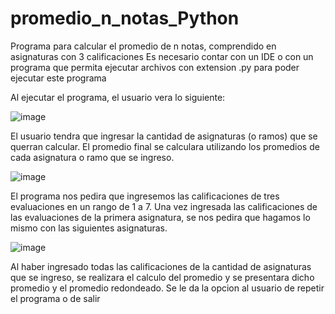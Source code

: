 # promedio_n_notas_Python
Programa para calcular el promedio de n notas, comprendido en asignaturas con 3 calificaciones
Es necesario contar con un IDE o con un programa que permita ejecutar archivos con extension .py para poder ejecutar este programa

Al ejecutar el programa, el usuario vera lo siguiente:

![image](https://user-images.githubusercontent.com/107152796/173127104-2b2994ee-c57a-44b5-9336-03cd4a18fa35.png)

El usuario tendra que ingresar la cantidad de asignaturas (o ramos) que se querran calcular. El promedio final se calculara utilizando los promedios de cada asignatura o ramo que se ingreso.

![image](https://user-images.githubusercontent.com/107152796/173127294-eca5ec37-eb6a-48ab-b707-d8887e4b3bd9.png)

El programa nos pedira que ingresemos las calificaciones de tres evaluaciones en un rango de 1 a 7. Una vez ingresada las calificaciones de las evaluaciones de la primera asignatura, se nos pedira que hagamos lo mismo con las siguientes asignaturas.

![image](https://user-images.githubusercontent.com/107152796/173127645-3e229b34-18b3-4d87-ab34-fc95e55fc2e5.png)

Al haber ingresado todas las calificaciones de la cantidad de asignaturas que se ingreso, se realizara el calculo del promedio y se presentara dicho promedio y el promedio redondeado.
Se le da la opcion al usuario de repetir el programa o de salir

